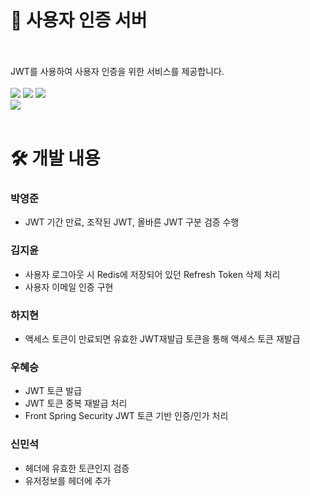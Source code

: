 # 🪪 사용자 인증 서버
<br>
<br>
JWT를 사용하여 사용자 인증을 위한 서비스를 제공합니다.
<br>
<br>
<div>
<img src="https://img.shields.io/badge/java-007396?style=for-the-badge&logo=java&logoColor=white">
<img src="https://img.shields.io/badge/springboot-6DB33F?style=for-the-badge&logo=springboot&logoColor=white">
<img src="https://img.shields.io/badge/maven-C71A36?style=for-the-badge&logo=apachemaven&logoColor=white">
<br>
<img src="https://img.shields.io/badge/jsonwebtokens-000000?style=for-the-badge&logo=jsonwebtokens&logoColor=white">
</div>
<br>

# 🛠️ 개발 내용
### 박영준
- JWT 기간 만료, 조작된 JWT, 올바른 JWT 구분 검증 수행
### 김지윤
- 사용자 로그아웃 시 Redis에 저장되어 있던 Refresh Token 삭제 처리
- 사용자 이메일 인증 구현
### 하지현
- 액세스 토큰이 만료되면 유효한 JWT재발급 토큰을 통해 액세스 토큰 재발급
### 우혜승
- JWT 토큰 발급
- JWT 토큰 중복 재발급 처리
- Front Spring Security JWT 토큰 기반 인증/인가 처리
### 신민석
- 헤더에 유효한 토큰인지 검증
- 유저정보를 헤더에 추가
